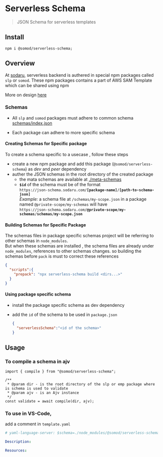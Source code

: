 # Serverless Schema

> JSON Schema for serverless templates

## Install

```
npm i @somod/serverless-schema;
```

## Overview

At [sodaru](https://sodaru.com), serverless backend is authered in special npm packages called `slp` or `somod`. These npm packages contains a part of AWS SAM Template which can be shared using npm

More on design [here](https://docs.google.com/presentation/d/1mxlUuocYzJfEmOmBrdyPbB1hktiQQHzDAReXXLcOCyM#slide=id.gfb6ddf4b5a_0_0)

### Schemas

- All `slp` and `somod` packages must adhere to common schema [schemas/index.json](./schemas/index.json)

- Each package can adhere to more specific schema

#### Creating Schemas for Specific package

To create a schema specific to a usecase , follow these steps

- create a new npm package and add this package (`@somod/serverless-schema`) as _dev_ and _peer_ dependency
- auther the JSON schemas in the root directory of the created package
  - the mata schemas are available at [./meta-schemas](./meta-schemas)
  - **`$id`** of the schema must be of the format  
    `https://json-schema.sodaru.com/`**`[package-name]`**`/`**`[path-to-schema-json]`**  
    _Example:_ a schema file at `/schemas/my-scope.json` in a package named `@private-scope/my-schemas` will have  
    `https://json-schema.sodaru.com/`**`@private-scope/my-schemas`**`/`**`schemas/my-scope.json`**

#### Building Schemas for Specific Package

The schemas files in package specific schemas project will be referring to other schemas in `node_modules`.  
But when these schemas are installed , the schema files are already under `node_modules`, references to other schemas changes. so building the schemas before `pack` is must to correct these references

```JSON
{
  "scripts":{
    "prepack": "npx serverless-schema build <dirs...>"
  }
}
```

#### Using package specific schema

- install the package specific schema as dev dependency
- add the `id` of the schema to be used in `package.json`

  ```JSON
  {
    "serverlessSchema":"<id of the schema>"
  }
  ```

## Usage

### To compile a schema in ajv

```TS
import { compile } from "@somod/serverless-schema";

/**
 * @param dir - is the root directory of the slp or emp package where is schema is used to validate
 * @param ajv - is an Ajv instance
 */
const validate = await compile(dir, ajv);

```

### To use in VS-Code,

add a comment in `template.yaml`

```YAML
# yaml-language-server: $schema=./node_modules/@somod/serverless-schema/schemas/index.json

Description:

Resources:

```
